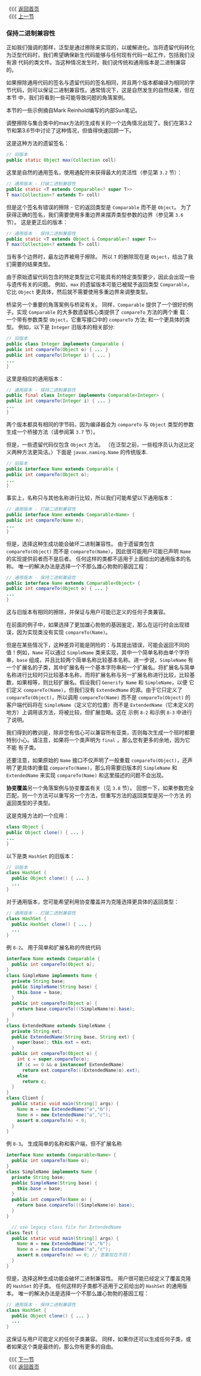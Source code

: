 《《《 [返回首页](../README.md)       <br/>
《《《 [上一节](03_Specialize_to_Create_Reifiable_Types.md)

### 保持二进制兼容性

正如我们强调的那样，泛型是通过擦除来实现的，以缓解进化。当将遗留代码转化为泛型代码时，我们希望确保新生代码能够与任何现有代码一起工作，包括我们没有源
代码的类文件。当这种情况发生时，我们说传统和通用版本是二进制兼容的。

如果擦除通用代码的签名与遗留代码的签名相同，并且两个版本都编译为相同的字节代码，则可以保证二进制兼容性。通常情况下，这是自然发生的自然结果，但在本节
中，我们将看到一些可能导致问题的角落案例。

本节的一些示例摘自Mark Reinhold编写的内部Sun笔记。

调整擦除与集合类中的max方法的生成有关的一个边角情况出现了。我们在第3.2节和第3.6节中讨论了这种情况，但值得快速回顾一下。

这是这种方法的遗留签名：

```java
// 旧版本
public static Object max(Collection coll)
```

这里是自然的通用签名，使用通配符来获得最大的灵活性（参见第 `3.2` 节）：

```java
// 通用版本 - 打破二进制兼容性
public static <T extends Comparable<? super T>>
T max(Collection<? extends T> coll)
```

但是这个签名有错误的擦除 - 它的返回类型是 `Comparable` 而不是 `Object`。 为了获得正确的签名，我们需要使用多重边界来摆弄类型参数的边界（参见第 
`3.6` 节）。 这是更正后的版本：

```java
// 通用版本 - 保持二进制兼容性
public static <T extends Object & Comparable<? super T>>
T max(Collection<? extends T> coll)
```

当有多个边界时，最左边界被用于擦除。 所以 `T` 的删除现在是 `Object`，给出了我们需要的结果类型。

由于原始遗留代码包含的特定类型比它可能具有的特定类型要少，因此会出现一些与遗传有关的问题。 例如，`max` 的遗留版本可能已被赋予返回类型 `Comparable`，
它比 `Object` 更具体，然后就不需要使用多重边界来调整类型。

桥梁另一个重要的角落案例与桥梁有关。 同样，`Comparable` 提供了一个很好的例子。实现 `Comparable` 的大多数遗留核心类提供了 `compareTo` 方法的两个重
载：一个带有参数类型 `Object`，它重写接口中的 `compareTo` 方法; 和一个更具体的类型。 例如，以下是 `Integer` 旧版本的相关部分:

```java
// 旧版本
public class Integer implements Comparable {
public int compareTo(Object o) { ... }
public int compareTo(Integer i) { ... }
...
}
```

这里是相应的通用版本：

```java
// 通用版本 - 保持二进制兼容性
public final class Integer implements Comparable<Integer> {
public int compareTo(Integer i) { ... }
...
}
```

两个版本都具有相同的字节码，因为编译器会为 `compareTo` 与 `Object` 类型的参数生成一个桥接方法（请参阅第 `3.7` 节）。

但是，一些遗留代码仅包含 `Object` 方法。 （在泛型之前，一些程序员认为这比定义两种方法更简洁。）下面是 `javax.naming.Name` 的传统版本.

```java
// 旧版本
public interface Name extends Comparable {
public int compareTo(Object o);
...
}
```

事实上，名称只与其他名称进行比较，所以我们可能希望以下通用版本：

```java
// 通用版本 - 打破二进制兼容性
public interface Name extends Comparable<Name> {
public int compareTo(Name n);
...
}
```

但是，选择这种生成功能会破坏二进制兼容性。 由于遗留类包含 `compareTo(Object)` 而不是 `compareTo(Name)`，因此很可能用户可能已声明 `Name` 的实现提供前者而不是后者。 任何这样的类都不适用于上面给出的通用版本的名称。 唯一的解决办法是选择一个不那么雄心勃勃的基因工程：

```java
// 通用版本 - 保持二进制兼容性
public interface Name extends Comparable<Object> {
public int compareTo(Object o) { ... }
...
}
```

这与旧版本有相同的擦除，并保证与用户可能已定义的任何子类兼容。

在前面的例子中，如果选择了更加雄心勃勃的基因鉴定，那么在运行时会出现错误，因为实现类没有实现 `compareTo(Name)`。

但是在某些情况下，这种差异可能是阴险的：与其提出错误，可能会返回不同的值！例如，`Name` 可以通过 `SimpleName` 类来实现，其中一个简单名称由单个字符
串，`base` 组成，并且比较两个简单名称比较基本名称。进一步说，`SimpleName` 有一个扩展名的子类，其中扩展名有一个基本字符串和一个扩展名。将扩展名与简单
名称进行比较时只比较基本名称，而将扩展名称与另一扩展名称进行比较，比较基数，如果相等，则比较扩展名。假设我们 `Generify Name` 和 `SimpleName`，以便
它们定义 `compareTo(Name)`，但我们没有 `ExtendedName` 的源。由于它只定义了 `compareTo(Object)`，所以调用 `compareTo(Name)` 而不是 
`compareTo(Object)` 的客户端代码将在 `SimpleName`（定义它的位置）而不是 `ExtendedName`（它未定义的地方）上调用该方法，将被比较，但扩展忽略。这在
示例 `8-2` 和示例 `8-3` 中进行了说明。

我们得到的教训是，除非您有信心可以兼容所有亚类，否则每次生成一个班时都要特别小心。请注意，如果将一个类声明为 `final` ，那么您有更多的余地，因为它不能
有子类。

还要注意，如果原始的 `Name` 接口不仅声明了一般重载 `compareTo(Object)`，还声明了更具体的重载 `compareTo(Name)`，那么将需要旧版本的 `SimpleName` 
和 `ExtendedName` 来实现 `compareTo(Name)` 和这里描述的问题不会出现。

**协变覆盖**另一个角落案例与协变覆盖有关（见 `3.8` 节）。 回想一下，如果参数完全匹配，则一个方法可以重写另一个方法，但重写方法的返回类型是另一个方法
的返回类型的子类型。

这是克隆方法的一个应用：

```java
class Object {
public Object clone() { ... }
...
}
```

以下是类 `HashSet` 的旧版本：

```java
// 旧版本
class HashSet {
  public Object clone() { ... }
  ...
}
```

对于通用版本，您可能希望利用协变覆盖并为克隆选择更具体的返回类型：

```java
// 通用版本 - 打破二进制兼容性
class HashSet {
  public HashSet clone() { ... }
  ...
}
```

例 `8-2`。 用于简单和扩展名称的传统代码

```java
interface Name extends Comparable {
  public int compareTo(Object o);
}
class SimpleName implements Name {
  private String base;
  public SimpleName(String base) {
    this.base = base;
  }
  public int compareTo(Object o) {
    return base.compareTo(((SimpleName)o).base);
  }
}
class ExtendedName extends SimpleName {
  private String ext;
  public ExtendedName(String base, String ext) {
    super(base); this.ext = ext;
  }
  public int compareTo(Object o) {
    int c = super.compareTo(o);
    if (c == 0 && o instanceof ExtendedName)
      return ext.compareTo(((ExtendedName)o).ext);
    else
      return c;
  }
}
class Client {
  public static void main(String[] args) {
    Name m = new ExtendedName("a","b");
    Name n = new ExtendedName("a","c");
    assert m.compareTo(n) < 0;
  }
}
```

例 `8-3`。 生成简单的名称和客户端，但不扩展名称

```java   
interface Name extends Comparable<Name> {
  public int compareTo(Name o);
}
class SimpleName implements Name {
  private String base;
  public SimpleName(String base) {
    this.base = base;
  }
  public int compareTo(Name o) {
    return base.compareTo(((SimpleName)o).base);
  }
}

  // use legacy class file for ExtendedName
class Test {
  public static void main(String[] args) {
    Name m = new ExtendedName("a","b");
    Name n = new ExtendedName("a","c");
    assert m.compareTo(n) == 0; // 答案现在不同！
  }
}
```

但是，选择这种生成功能会破坏二进制兼容性。 用户很可能已经定义了覆盖克隆的 `HashSet` 的子类。 任何这样的子类都不适用于之前给出的 `HashSet` 的通用版本。 唯一的解决办法是选择一个不那么雄心勃勃的基因工程：

```java
// 通用版本 - 保持二进制兼容性
class HashSet {
  public Object clone() { ... }
  ...
}
```

这保证与用户可能定义的任何子类兼容。 同样，如果你还可以生成任何子类，或者如果这个类是最终的，那么你有更多的自由。

《《《 [下一节](../ch09/00_Design_Patterns.md)      <br/>
《《《 [返回首页](../README.md)
